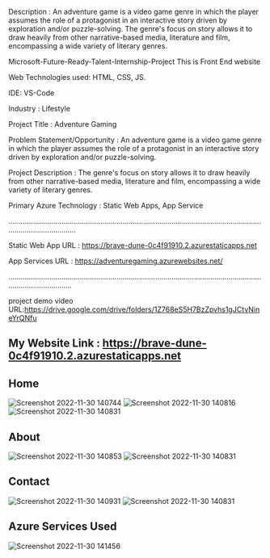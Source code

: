 Description : An adventure game is a video game genre in which the player assumes the role of a protagonist in an interactive story driven by exploration and/or puzzle-solving. The genre's focus on story allows it to draw heavily from other narrative-based media, literature and film, encompassing a wide variety of literary genres.

Microsoft-Future-Ready-Talent-Internship-Project This is Front End website

Web Technologies used: HTML, CSS, JS.

IDE: VS-Code

Industry : Lifestyle

Project Title : Adventure Gaming

Problem Statement/Opportunity : An adventure game is a video game genre in which the player assumes the role of a protagonist in an interactive story driven by exploration and/or puzzle-solving.

Project Description : The genre's focus on story allows it to draw heavily from other narrative-based media, literature and film, encompassing a wide variety of literary genres.

Primary Azure Technology : Static Web Apps, App Service

.............................................................................................................................................................

Static Web App URL : https://brave-dune-0c4f91910.2.azurestaticapps.net

App Services URL : https://adventuregaming.azurewebsites.net/

...........................................................................................................................................................


project demo video URL:https://drive.google.com/drive/folders/1Z768eS5H7BzZpvhs1gJCtvNineYrQNfu


## My Website Link : https://brave-dune-0c4f91910.2.azurestaticapps.net

## Home
![Screenshot 2022-11-30 140744](https://user-images.githubusercontent.com/117182424/204748365-12c59960-129b-4890-9beb-3116b6ce0c56.jpg)
![Screenshot 2022-11-30 140816](https://user-images.githubusercontent.com/117182424/204748375-04bc8a4c-165e-445d-97df-32bf5adb725f.jpg)
![Screenshot 2022-11-30 140831](https://user-images.githubusercontent.com/117182424/204748381-613976b8-73d0-4939-87d3-edec6c7205fd.jpg)

## About
![Screenshot 2022-11-30 140853](https://user-images.githubusercontent.com/117182424/204748712-8476ea3b-26d9-49be-ba48-cc1423c336a9.jpg)
![Screenshot 2022-11-30 140831](https://user-images.githubusercontent.com/117182424/204748791-e4d7689c-22cd-4e40-8bbe-19cd8eea46b3.jpg)

## Contact
![Screenshot 2022-11-30 140931](https://user-images.githubusercontent.com/117182424/204748848-e7aa50e7-808b-4ad6-b95f-329a806b863d.jpg)
![Screenshot 2022-11-30 140831](https://user-images.githubusercontent.com/117182424/204748868-7aedc62a-8655-4d57-8275-f92b3e2f0463.jpg)

## Azure Services Used
![Screenshot 2022-11-30 141456](https://user-images.githubusercontent.com/117182424/204749277-d4573fcc-f021-4f58-ab13-f8d01dfe8c5a.jpg)
